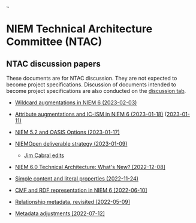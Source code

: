 # [<img src="https://github.com/niemopen/oasis-open-project/raw/main/artwork/NIEM-NO-Logo-v5.png" alt="img" style="zoom: 10%;" />](https://github.com/niemopen/oasis-open-project/blob/main/artwork/NIEM-NO-Logo-v5.png)

# NIEM Technical Architecture Committee (NTAC)

## NTAC discussion papers

These documents are for NTAC discussion.  They are not expected to become project specifications.  Discussion of documents intended to become project specifications are also conducted on the [discussion tab](https://github.com/niemopen/ntac-admin/discussions).

* [Wildcard augmentations in NIEM 6 (2023-02-03)](docs/WildcardAugmentations-230203.md)

* [Attribute augmentations and IC-ISM in NIEM 6 (2023-01-18)](docs/AttributeAugmentations-230118.md)  ([2023-01-11)](docs/AttributeAugmentations-230105.md)

* [NIEM 5.2 and OASIS Options (2023-01-17)](docs/oasis-niem-5.2-release-issues.md)

* [NIEMOpen deliverable strategy (2023-01-09)](docs/niemopen-deliverable-strategy.md)

  * [Jim Cabral edits](docs/niemopen-deliverable-strategy-jec.md)

* [NIEM 6.0 Technical Architecture: What's New? [2022-12-08]](docs/NewInNIEM6-221205.pdf)

* [Simple content and literal properties (2022-11-24)](docs/Literals-221124.md)

* [CMF and RDF representation in NIEM 6 [2022-06-10]](docs/NIEM6-RDF-220610.md)

* [Relationship metadata, revisited [2022-05-09]](docs/RelMetadataAgain-220509.md)

* [Metadata adjustments [2022-07-12]](docs/metadata-adjustments.md)
